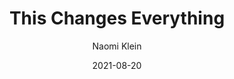 ---
title: This Changes Everything
book: this-changes-everything
author: Naomi Klein
kindle: false
spoilers: false
date: 2021-08-20
---